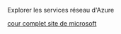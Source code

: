Explorer les services réseau d'Azure

[cour complet site de microsoft](https://learn.microsoft.com/fr-fr/training/modules/azure-networking-fundamentals/)

